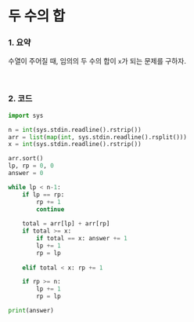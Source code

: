 # 두 수의 합

### 1. 요약

수열이 주어질 때, 임의의 두 수의 합이 `x`가 되는 문제를 구하자.

<br/>

### 2. 코드

```python
import sys

n = int(sys.stdin.readline().rstrip())
arr = list(map(int, sys.stdin.readline().rsplit()))
x = int(sys.stdin.readline().rstrip())

arr.sort()
lp, rp = 0, 0
answer = 0

while lp < n-1:
    if lp == rp:
        rp += 1
        continue
    
    total = arr[lp] + arr[rp]
    if total >= x:
        if total == x: answer += 1
        lp += 1
        rp = lp
    
    elif total < x: rp += 1

    if rp >= n:
        lp += 1
        rp = lp

print(answer)
```



